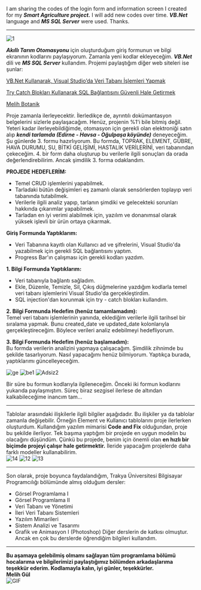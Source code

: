 I am sharing the codes of the login form and information screen I created for my _**Smart Agriculture project.**_ I will add new codes over time. _**VB.Net**_ language and _**MS SQL Server**_ were used. Thanks.

-------------------------------------------------------------------------------------------------------------------------------------------------------------------------------------------

![1](https://github.com/melihgl/AkilliTarimOtomasyonu/assets/114761555/f86f8b7a-8757-4723-8571-58a35170e644)

_**Akıllı Tarım Otomasyonu**_ için oluşturduğum giriş formunun ve bilgi ekranının kodlarını paylaşıyorum. Zamanla yeni kodlar ekleyeceğim. _**VB.Net**_ dili ve _**MS SQL Server**_ kullandım. Projemi paylaştığım diğer web siteleri ise şunlar:

[VB.Net Kullanarak, Visual Studio’da Veri Tabanı İşlemleri Yapmak](https://medium.com/@melihgul/vb-net-kullanarak-visual-studioda-veri-taban%C4%B1-ms-sql-server-i%CC%87%C5%9Flemleri-yapmak-22f0f5f5d056) 

[Try Catch Blokları Kullanarak SQL Bağlantısını Güvenli Hale Getirmek](https://medium.com/@melihgul/try-catch-bloklar%C4%B1-kullanarak-sql-ba%C4%9Flant%C4%B1s%C4%B1n%C4%B1-g%C3%BCvenli-hale-getirmek-vb-net-503c29cbc7cc)

[Melih Botanik](https://www.melihbotanik.melihgul.com/index.php/12-12-2023-te-sundugum-akilli-tarim-kodlarim)

Proje zamanla ilerleyecektir. İlerledikçe de, ayrıntılı dokümantasyon belgelerini sizlerle paylaşacağım. Henüz, projenin %1'i bile bitmiş değil. Yeteri kadar ilerleyebildiğimde, otomasyon için gerekli olan elektroniği satın alıp _**kendi tarlamda (Edirne - Havsa - Oğulpaşa köyünde)**_ deneyeceğim. Şu günlerde 3. formu hazırlıyorum. Bu formda, TOPRAK, ELEMENT, GÜBRE, HAVA DURUMU, SU, BİTKİ GELİŞİMİ, HASTALIK VERİLERİNİ, veri tabanından çekeceğim. 4. bir form daha oluşturup bu verilerle ilgili sonuçları da orada değerlendirebilirim. Ancak şimdilik 3. forma odaklandım.

**PROJEDE HEDEFLERİM:**
- Temel CRUD işlemlerini yapabilmek.
- Tarladaki bütün değişimleri eş zamanlı olarak sensörlerden toplayıp veri tabanında tutabilmek.
- Verilerle ilgili analiz yapıp, tarlanın şimdiki ve gelecekteki sorunları hakkında çıkarımlar yapabilmek.
- Tarladan en iyi verimi alabilmek için, yazılım ve donanımsal olarak yüksek işlevli bir ürün ortaya çıkarmak.

**Giriş Formunda Yaptıklarım:**
- Veri Tabanına kayıtlı olan Kullanıcı ad ve şifrelerini, Visual Studio'da yazabilmek için gerekli SQL bağlantısını yaptım.
- Progress Bar'ın çalışması için gerekli kodları yazdım.

**1. Bilgi Formunda Yaptıklarım:**
- Veri tabanıyla bağlantı sağladım.
- Ekle, Düzenle, Temizle, Sil, Çıkış düğmelerine yazdığım kodlarla temel veri tabanı işlemlerini Visual Studio'da gerçekleştirdim.
- SQL injection'dan korunmak için try - catch blokları kullandım.

**2. Bilgi Formunda Hedefim (henüz tamamlamadım):**<br/>
Temel veri tabanı işlemlerinin yanında, eklediğim verilerle ilgili tarihsel bir sıralama yapmak. Bunu created_date ve updated_date kolonlarıyla gerçekleştireceğim. Böylece verileri analiz edebilmeyi hedefliyorum. 

**3. Bilgi Formunda Hedefim (henüz başlamadım):**<br/>
Bu formda verilerin analizini yapmaya çalışacağım. Şimdilik zihnimde bu şekilde tasarlıyorum. Nasıl yapacağımı henüz bilmiyorum. Yaptıkça burada, yaptıklarımı güncelleyeceğim.

![ge](https://github.com/melihgl/AkilliTarimOtomasyonu/assets/114761555/74cbc9e7-bc28-4cf8-ae7f-73ec5c782d85)
![be1](https://github.com/melihgl/AkilliTarimOtomasyonu/assets/114761555/de133e23-a079-45bf-afaa-083cda6accd9)
![Adsiz2](https://github.com/melihgl/AkilliTarimOtomasyonu/assets/114761555/4d55c354-29ac-407e-b3b0-e1b641c07922)

Bir süre bu formun kodlarıyla ilgileneceğim. Önceki iki formun kodlarını yukarıda paylaşmıştım. Süreç biraz sezgisel ilerlese de altından kalkabileceğime inancım tam...  

-------------------------------------------------------------------------------------------------------------------------------------------------------------------------------------------
Tablolar arasındaki ilişkilerle ilgili bilgiler aşağıdadır. Bu ilişkiler ya da tablolar zamanla değişebilir. Örneğin Element ve Kullanıcı tablolarını proje ilerlerken oluşturdum. Kullandığım yazılım mimarisi **Code and Fix** olduğundan, proje bu şekilde ilerliyor. Tek başıma yaptığım bir projede en uygun modelin bu olacağını düşündüm. Çünkü bu projede, benim için önemli olan **en hızlı bir biçimde projeyi çalışır hale getirmektir.** İleride yapacağım projelerde daha farklı modeller kullanabilirim.<br/>
![14](https://github.com/melihgl/AkilliTarimOtomasyonu/assets/114761555/c4ce700d-be48-4541-92e2-30483380a416)
![12](https://github.com/melihgl/AkilliTarimOtomasyonu/assets/114761555/e734f039-475a-44ce-9cf7-9db7b0859936)
![13](https://github.com/melihgl/AkilliTarimOtomasyonu/assets/114761555/8addfaec-7b0e-4982-a3c0-392eb56549dc)

-------------------------------------------------------------------------------------------------------------------------------------------------------------------------------------------

Son olarak, proje boyunca faydalandığım, Trakya Üniversitesi Bilgisayar Programcılığı bölümünde almış olduğum dersler:
- Görsel Programlama I
- Görsel Programlama II
- Veri Tabanı ve Yönetimi
- İleri Veri Tabanı Sistemleri
- Yazılım Mimarileri
- Sistem Analizi ve Tasarımı
- Grafik ve Animasyon I (Photoshop)
Diğer derslerin de katkısı olmuştur. Ancak en çok bu derslerde öğrendiğim bilgileri kullandım.
  
-------------------------------------------------------------------------------------------------------------------------------------------------------------------------------------------

**Bu aşamaya gelebilmiş olmamı sağlayan tüm programlama bölümü hocalarıma ve bilgilerimizi paylaştığımız bölümden arkadaşlarıma teşekkür ederim. Kodlamayla kalın, iyi günler, teşekkürler.** <br/>
**Melih Gül**<br/>
<img align="left" alt="GIF" src="https://user-images.githubusercontent.com/74038190/212750999-42ff8a64-dad8-4772-9648-849968543991.gif"/>
